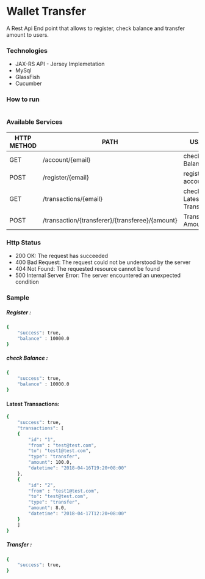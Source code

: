 # Wallet Transfer

A Rest Api End point that allows to register, check balance and transfer amount to users.


### Technologies
- JAX-RS API - Jersey Implemetation
- MySql
- GlassFish
- Cucumber


### How to run
```sh

```


### Available Services

| HTTP METHOD | PATH | USAGE |
| -----------| ------ | ------ |
| GET | /account/{email} | check Balance |
| POST | /register/{email} | register account  |
| GET | /transactions/{email} | check Latest Transaction |
| POST | /transaction/{transferer}/{transferee}/{amount} | Transfer Amount |

### Http Status
- 200 OK: The request has succeeded
- 400 Bad Request: The request could not be understood by the server
- 404 Not Found: The requested resource cannot be found
- 500 Internal Server Error: The server encountered an unexpected condition

### Sample
##### Register :
```sh
{
    "success": true,
    "balance" : 10000.0
}
```
##### check Balance :

```sh
{
    "success": true,
    "balance" : 10000.0
}
```

#### Latest Transactions:
```sh
{
    "success": true,
    "transactions": [
    {
        "id": "1",
        "from" : "test@test.com",
        "to": "test1@test.com",
        "type": "transfer",
        "amount": 100.0,
        "datetime": "2018-04-16T19:20+08:00"
    },
    {
        "id": "2",
        "from" : "test1@test.com",
        "to": "test@test.com",
        "type": "transfer",
        "amount": 8.0,
        "datetime": "2018-04-17T12:20+08:00"
    }
    ]
}
```

##### Transfer :

```sh
{
    "success": true,
}
```
